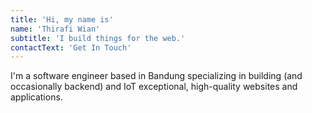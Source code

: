 ```yaml
---
title: 'Hi, my name is'
name: 'Thirafi Wian'
subtitle: 'I build things for the web.'
contactText: 'Get In Touch'
---
```


I'm a software engineer based in Bandung specializing in building (and occasionally backend) and IoT exceptional, high-quality websites and applications.
